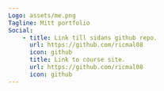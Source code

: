 ```yaml
---
Logo: assets/me.png
Tagline: Mitt portfolio
Social:
    - title: Link till sidans github repo.
      url: https://github.com/ricmal08
      icon: github
      title: Link to course site.
      url: https://github.com/ricmal08
      icon: github
---
```

